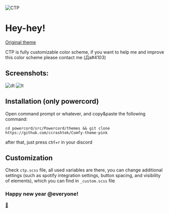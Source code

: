 ![CTP](https://i.imgur.com/9Xp1BDp.png)

# Hey-hey!
[Original theme](https://github.com/NYRI4/Comfy-theme)

CTP is fully customizable color scheme, if you want to help me and improve this color scheme please contact me (Да#4103)

## Screenshots:

![dt](https://i.imgur.com/tmibDOi.png)
![lt](https://i.imgur.com/uH3cpmL.png)

## Installation (only powercord)
Open command prompt or whatever, and copy&paste the following command:
  ```
cd powercord/src/Powercord/themes && git clone https://github.com/ccrashtek/Comfy-theme-pink
  ```
after that, just press ctrl+r in your discord
  
## Customization
Check ```ctp.scss``` file, all used variables are there, you can change additional settings (such as spotify integration settings, button spacing, and visibility of elements), which you can find in ```_custom.scss``` file

### Happy new year @everyone!


[:black_heart:](https://youtu.be/_ygcbrBRMLY)
